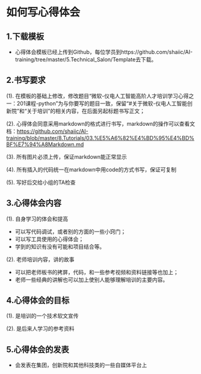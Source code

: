 # 如何写心得体会
## 1.下载模板
- 心得体会模板已经上传到Github，每位学员到https://github.com/shaiic/AI-training/tree/master/5.Technical_Salon/Template去下载。

## 2.书写要求

(1). 在模板的基础上修改，修改题目“微软-仪电人工智能高阶人才培训学习心得之一：201课程-python”为与你要写的题目一致，保留“#关于微软-仪电人工智能创新院”和“关于培训”的相关内容，在后面另起标题书写正文；

(2). 心得体会同意采用markdown的格式进行书写，markdown的操作可以查看文档：https://github.com/shaiic/AI-training/blob/master/8.Tutorials/03.%E5%A6%82%E4%BD%95%E4%BD%BF%E7%94%A8Markdown.md 

(3). 所有图片必须上传，保证markdown能正常显示

(4). 所有插入的代码统一在markdown中用code的方式书写，保证可复制

(5). 写好后交给小组的TA检查

## 3.心得体会内容

(1). 自身学习的体会和提高
	
- 可以写代码调试，或者别的方面的一些小窍门；
- 可以写工具使用的心得体会；
- 学到的知识有没有可能和项目结合等。

(2). 老师培训内容，讲的故事

- 可以把老师板书的拷屏，代码，和一些参考视频和资料链接等也加上；
- 老师一些经典的讲解也可以加上使别人能够理解培训的主要内容。

## 4.心得体会的目标

(1). 是培训的一个技术软文宣传

(2). 是后来人学习的参考资料

## 5.心得体会的发表

- 会发表在集团，创新院和其他科技类的一些自媒体平台上
